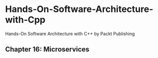 # Hands-On-Software-Architecture-with-Cpp
Hands-On Software Architecture with C++ by Packt Publishing 

## Chapter 16: Microservices
